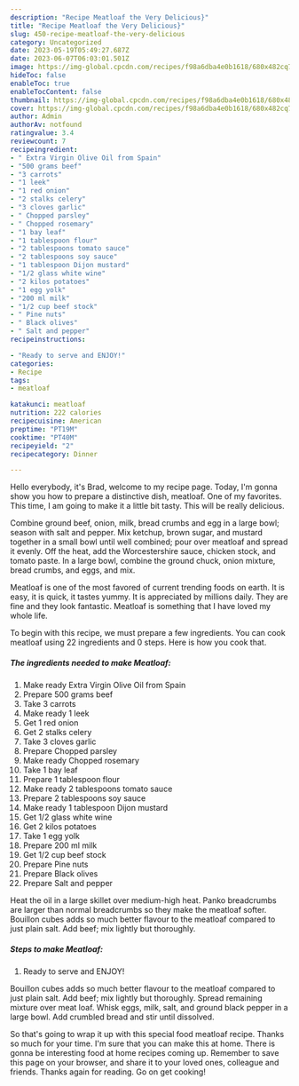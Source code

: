 ```yaml
---
description: "Recipe Meatloaf the Very Delicious}"
title: "Recipe Meatloaf the Very Delicious}"
slug: 450-recipe-meatloaf-the-very-delicious
category: Uncategorized
date: 2023-05-19T05:49:27.687Z
date: 2023-06-07T06:03:01.501Z
image: https://img-global.cpcdn.com/recipes/f98a6dba4e0b1618/680x482cq70/meatloaf-recipe-main-photo.jpg
hideToc: false
enableToc: true
enableTocContent: false
thumbnail: https://img-global.cpcdn.com/recipes/f98a6dba4e0b1618/680x482cq70/meatloaf-recipe-main-photo.jpg
cover: https://img-global.cpcdn.com/recipes/f98a6dba4e0b1618/680x482cq70/meatloaf-recipe-main-photo.jpg
author: Admin
authorAv: notfound
ratingvalue: 3.4
reviewcount: 7
recipeingredient:
- " Extra Virgin Olive Oil from Spain"
- "500 grams beef"
- "3 carrots"
- "1 leek"
- "1 red onion"
- "2 stalks celery"
- "3 cloves garlic"
- " Chopped parsley"
- " Chopped rosemary"
- "1 bay leaf"
- "1 tablespoon flour"
- "2 tablespoons tomato sauce"
- "2 tablespoons soy sauce"
- "1 tablespoon Dijon mustard"
- "1/2 glass white wine"
- "2 kilos potatoes"
- "1 egg yolk"
- "200 ml milk"
- "1/2 cup beef stock"
- " Pine nuts"
- " Black olives"
- " Salt and pepper"
recipeinstructions:

- "Ready to serve and ENJOY!"
categories:
- Recipe
tags:
- meatloaf

katakunci: meatloaf 
nutrition: 222 calories
recipecuisine: American
preptime: "PT19M"
cooktime: "PT40M"
recipeyield: "2"
recipecategory: Dinner

---
```



Hello everybody, it's Brad, welcome to my recipe page. Today, I'm gonna show you how to prepare a distinctive dish, meatloaf. One of my favorites. This time, I am going to make it a little bit tasty. This will be really delicious.

Combine ground beef, onion, milk, bread crumbs and egg in a large bowl; season with salt and pepper. Mix ketchup, brown sugar, and mustard together in a small bowl until well combined; pour over meatloaf and spread it evenly. Off the heat, add the Worcestershire sauce, chicken stock, and tomato paste. In a large bowl, combine the ground chuck, onion mixture, bread crumbs, and eggs, and mix.

Meatloaf is one of the most favored of current trending foods on earth. It is easy, it is quick, it tastes yummy. It is appreciated by millions daily. They are fine and they look fantastic. Meatloaf is something that I have loved my whole life.


To begin with this recipe, we must prepare a few ingredients. You can cook meatloaf using 22 ingredients and 0 steps. Here is how you cook that.

<!--inarticleads1-->

##### The ingredients needed to make Meatloaf:

1. Make ready  Extra Virgin Olive Oil from Spain
1. Prepare 500 grams beef
1. Take 3 carrots
1. Make ready 1 leek
1. Get 1 red onion
1. Get 2 stalks celery
1. Take 3 cloves garlic
1. Prepare  Chopped parsley
1. Make ready  Chopped rosemary
1. Take 1 bay leaf
1. Prepare 1 tablespoon flour
1. Make ready 2 tablespoons tomato sauce
1. Prepare 2 tablespoons soy sauce
1. Make ready 1 tablespoon Dijon mustard
1. Get 1/2 glass white wine
1. Get 2 kilos potatoes
1. Take 1 egg yolk
1. Prepare 200 ml milk
1. Get 1/2 cup beef stock
1. Prepare  Pine nuts
1. Prepare  Black olives
1. Prepare  Salt and pepper


Heat the oil in a large skillet over medium-high heat. Panko breadcrumbs are larger than normal breadcrumbs so they make the meatloaf softer. Bouillon cubes adds so much better flavour to the meatloaf compared to just plain salt. Add beef; mix lightly but thoroughly. 

<!--inarticleads2-->

##### Steps to make Meatloaf:


1. Ready to serve and ENJOY!

Bouillon cubes adds so much better flavour to the meatloaf compared to just plain salt. Add beef; mix lightly but thoroughly. Spread remaining mixture over meat loaf. Whisk eggs, milk, salt, and ground black pepper in a large bowl. Add crumbled bread and stir until dissolved. 

So that's going to wrap it up with this special food meatloaf recipe. Thanks so much for your time. I'm sure that you can make this at home. There is gonna be interesting food at home recipes coming up. Remember to save this page on your browser, and share it to your loved ones, colleague and friends. Thanks again for reading. Go on get cooking!

